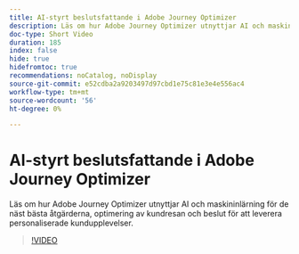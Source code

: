 ```yaml
---
title: AI-styrt beslutsfattande i Adobe Journey Optimizer
description: Läs om hur Adobe Journey Optimizer utnyttjar AI och maskininlärning för de näst bästa åtgärderna, optimering av kundresan och beslut för att leverera personaliserade kundupplevelser.
doc-type: Short Video
duration: 185
index: false
hide: true
hidefromtoc: true
recommendations: noCatalog, noDisplay
source-git-commit: e52cdba2a9203497d97cbd1e75c81e3e4e556ac4
workflow-type: tm+mt
source-wordcount: '56'
ht-degree: 0%

---
```



# AI-styrt beslutsfattande i Adobe Journey Optimizer

Läs om hur Adobe Journey Optimizer utnyttjar AI och maskininlärning för de näst bästa åtgärderna, optimering av kundresan och beslut för att leverera personaliserade kundupplevelser.

<!-- 62_S520_3442520_184_aipowered-decisioning-in-adobe-journey-optimizer -->
>[!VIDEO](https://video.tv.adobe.com/v/3458219/?learn=on&enablevpops=true)
